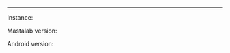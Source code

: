 <!-- Please, describe the issue here -->


---
<!-- These info are not mandatory but they will help -->
<!-- The instance you are using -->

Instance:

<!-- If you know the version of Mastalab you are using (can be found in about page) -->

Mastalab version:

<!-- Your Android version -->

Android version:
